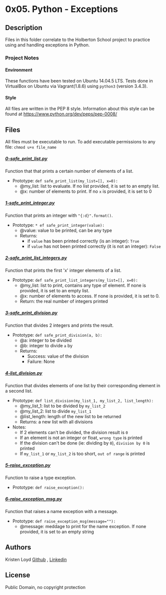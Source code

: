 # 0x05. Python - Exceptions

## Description
Files in this folder correlate to the Holberton School project to practice using and handling exceptions in Python.

### Project Notes
#### Environment
These functions have been tested on Ubuntu 14.04.5 LTS.
Tests done in VirtualBox on Ubuntu via Vagrant(1.8.6) using `python3` (version 3.4.3).

#### Style
All files are written in the PEP 8 style.
Information about this style can be found at https://www.python.org/dev/peps/pep-0008/

## Files
All files must be executable to run. To add executable permissions to any file: `chmod u+x file_name`

##### [0-safe_print_list.py](0-safe_print_list.py)
Function that that prints a certain number of elements of a list.
* Prototype: `def safe_print_list(my_list=[], x=0):`
  * @my_list: list to evaluate. If no list provided, it is set to an empty list.
  * @x: number of elements to print. If no `x` is provided, it is set to 0

##### [1-safe_print_integer.py](1-safe_print_integer.py)
Function that prints an integer with `"{:d}".format()`.
* Prototype: `* ef safe_print_integer(value):`
  * @value: value to be printed, can be any type
  * Returns:
    * if `value` has been printed correctly (is an integer): `True`
    * if `value` has not been printed correctly (it is not an integer): `False`

##### [2-safe_print_list_integers.py](2-safe_print_list_integers.py)
Function that prints the first 'x' integer elements of a list.
* Prototype: `def safe_print_list_integers(my_list=[], x=0):`
  * @my_list: list to print, contains any type of element. If none is provided, it is set to an empty list.
  * @x: number of elements to access. If none is provided, it is set to 0.
  * Return: the real number of integers printed

##### [3-safe_print_division.py](3-safe_print_division.py)
Function that divides 2 integers and prints the result.
* Prototype: `def safe_print_division(a, b):`
  * @a: integer to be divided
  * @b: integer to divide `a` by
  * Returns:
    * Success: value of the division
    * Failure: None

##### [4-list_division.py](4-list_division.py)
Function that divides elements of one list by their corresponding element in a second list.
* Prototype: `def list_division(my_list_1, my_list_2, list_length):`
  * @my_list_1: list to be divided by `my_list_2`  
  * @my_list_2: list to divide `my_list_1`
  * @list_length: length of the new list to be returned
  * Returns: a new list with all divisions
* Notes:
  * If 2 elements can't be divided, the division result is `0`
  * If an element is not an integer or float, `wrong type` is printed
  * If the division can't be done (ie: dividing by `0`), `division by 0` is printed
  * If `my_list_1` or `my_list_2` is too short, `out of range` is printed

##### [5-raise_exception.py](5-raise_exception.py)
Function to raise a type exception.
* Prototype: `def raise_exception():`

##### [6-raise_exception_msg.py](6-raise_exception_msg.py)
Function that raises a name exception with a message.
* Prototype: `def raise_exception_msg(message=""):`
  * @message: meddage to print for the name exception. If none provided, it is set to an empty string


## Authors
Kristen Loyd        <a href='https://github.com/KRLoyd'>Github</a> ,  <a href='https://www.linkedin.com/in/kristen-loyd-34984a92/'>Linkedin</a>

## License
Public Domain, no copyright protection
